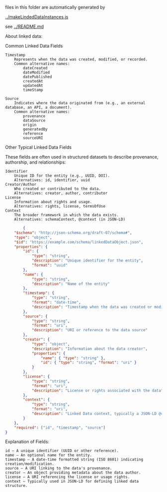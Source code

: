 files in this folder are automatically generated by 

[../makeLindedDataInstances.js](../makeLindedDataInstances.js)

see [../README.md](../README.md)


About linked data:


Common Linked Data Fields

    Timestamp
        Represents when the data was created, modified, or recorded.
        Common alternative names:
            dateCreated
            dateModified
            datePublished
            createdAt
            updatedAt
            timeStamp

    Source
        Indicates where the data originated from (e.g., an external database, an API, a document).
        Common alternative names:
            provenance
            dataSource
            origin
            generatedBy
            reference
            sourceURI

Other Typical Linked Data Fields

These fields are often used in structured datasets to describe provenance, authorship, and relationships:

    Identifier
        Unique ID for the entity (e.g., UUID, DOI).
        Alternatives: id, identifier, uuid
    Creator/Author
        Who created or contributed to the data.
        Alternatives: creator, author, contributor
    License
        Information about rights and usage.
        Alternatives: rights, license, termsOfUse
    Context
        The broader framework in which the data exists.
        Alternatives: schemaContext, @context (in JSON-LD)

```json
		{
    "$schema": "http://json-schema.org/draft-07/schema#",
    "type": "object",
    "$id": "https://example.com/schema/linkedDataObject.json",
    "properties": {
        "id": {
            "type": "string",
            "description": "Unique identifier for the entity",
            "format": "uuid"
        },
        "name": {
            "type": "string",
            "description": "Name of the entity"
        },
        "timestamp": {
            "type": "string",
            "format": "date-time",
            "description": "Timestamp when the data was created or modified"
        },
        "source": {
            "type": "string",
            "format": "uri",
            "description": "URI or reference to the data source"
        },
        "creator": {
            "type": "object",
            "description": "Information about the data creator",
            "properties": {
                "name": { "type": "string" },
                "id": { "type": "string", "format": "uri" }
            }
        },
        "license": {
            "type": "string",
            "format": "uri",
            "description": "License or rights associated with the data"
        },
        "context": {
            "type": "string",
            "format": "uri",
            "description": "Linked Data context, typically a JSON-LD @context"
        }
    },
    "required": ["id", "timestamp", "source"]
}
```

Explanation of Fields:

    id – A unique identifier (UUID or other reference).
    name – An optional name for the entity.
    timestamp – A date-time formatted string (ISO 8601) indicating creation/modification.
    source – A URI linking to the data's provenance.
    creator – An object providing metadata about the data author.
    license – A URI referencing the license or usage rights.
    context – Typically used in JSON-LD for defining linked data structure.
